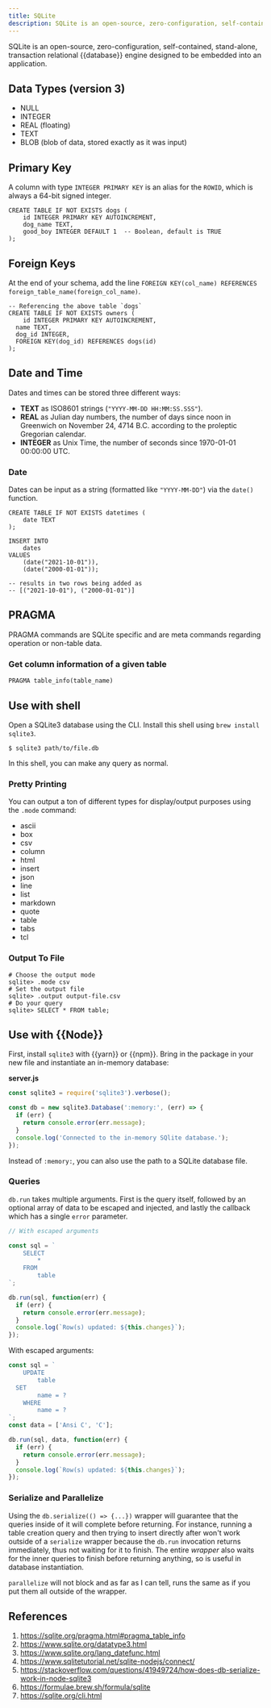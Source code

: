 ```yaml
---
title: SQLite
description: SQLite is an open-source, zero-configuration, self-contained, stand-alone, transaction relational database.
---
```


SQLite is an open-source, zero-configuration, self-contained, stand-alone, transaction relational {{database}} engine designed to be embedded into an application.

## Data Types (version 3)

- NULL
- INTEGER
- REAL (floating)
- TEXT
- BLOB (blob of data, stored exactly as it was input)

## Primary Key

A column with type `INTEGER PRIMARY KEY` is an alias for the `ROWID`, which is always a 64-bit signed integer.

```sqlite
CREATE TABLE IF NOT EXISTS dogs (
	id INTEGER PRIMARY KEY AUTOINCREMENT,
	dog_name TEXT,
	good_boy INTEGER DEFAULT 1  -- Boolean, default is TRUE
);
```

## Foreign Keys

At the end of your schema, add the line `FOREIGN KEY(col_name) REFERENCES foreign_table_name(foreign_col_name)`.

```sqlite
-- Referencing the above table `dogs`
CREATE TABLE IF NOT EXISTS owners (
	id INTEGER PRIMARY KEY AUTOINCREMENT,
  name TEXT,
  dog_id INTEGER,
  FOREIGN KEY(dog_id) REFERENCES dogs(id)
);
```

## Date and Time

Dates and times can be stored three different ways:

- **TEXT** as ISO8601 strings (`"YYYY-MM-DD HH:MM:SS.SSS"`).
- **REAL** as Julian day numbers, the number of days since noon in Greenwich on November 24, 4714 B.C. according to the proleptic Gregorian calendar.
- **INTEGER** as Unix Time, the number of seconds since 1970-01-01 00:00:00 UTC.

### Date

Dates can be input as a string (formatted like `"YYYY-MM-DD"`) via the `date()` function.

```sqlite
CREATE TABLE IF NOT EXISTS datetimes (
	date TEXT
);

INSERT INTO
	dates
VALUES
	(date("2021-10-01")),
	(date("2000-01-01"));
	
-- results in two rows being added as 
-- [("2021-10-01"), ("2000-01-01")] 
```

## PRAGMA

PRAGMA commands are SQLite specific and are meta commands regarding operation or non-table data.

### Get column information of a given table

```sqlite
PRAGMA table_info(table_name)
```

## Use with shell

Open a SQLite3 database using the CLI. Install this shell using `brew install sqlite3`.

```shell
$ sqlite3 path/to/file.db
```

In this shell, you can make any query as normal.

### Pretty Printing

You can output a ton of different types for display/output purposes using the `.mode` command:

-  ascii
-  box
-  csv
-  column
-  html
-  insert
-  json
-  line
-  list
-  markdown
-  quote
-  table
-  tabs
-  tcl

### Output To File

```shell
# Choose the output mode
sqlite> .mode csv
# Set the output file
sqlite> .output output-file.csv
# Do your query
sqlite> SELECT * FROM table;
```

## Use with {{Node}}

First, install `sqlite3` with {{yarn}} or {{npm}}. Bring in the package in your new file and instantiate an in-memory database:

**server.js**

```javascript
const sqlite3 = require('sqlite3').verbose();

const db = new sqlite3.Database(':memory:', (err) => {
  if (err) {
    return console.error(err.message);
  }
  console.log('Connected to the in-memory SQlite database.');
});
```

Instead of `:memory:`, you can also use the path to a SQLite database file.

### Queries

`db.run` takes multiple arguments. First is the query itself, followed by an optional array of data to be escaped and injected, and lastly the callback which has a single `error` parameter.

```javascript
// With escaped arguments

const sql = `
	SELECT
		*
	FROM
		table
`;

db.run(sql, function(err) {
  if (err) {
    return console.error(err.message);
  }
  console.log(`Row(s) updated: ${this.changes}`);
});
```

With escaped arguments:

```javascript
const sql = `
	UPDATE
		table
  SET
		name = ?
	WHERE
		name = ?
`;
const data = ['Ansi C', 'C'];

db.run(sql, data, function(err) {
  if (err) {
    return console.error(err.message);
  }
  console.log(`Row(s) updated: ${this.changes}`);
});
```

### Serialize and Parallelize

Using the `db.serialize(() => {...})` wrapper will guarantee that the queries inside of it will complete before returning. For instance, running a table creation query and then trying to insert directly after won't work outside of a `serialize` wrapper because the `db.run` invocation returns immediately, thus not waiting for it to finish. The entire *wrapper* also waits for the inner queries to finish before returning anything, so is useful in database instantiation.

`parallelize` will not block and as far as I can tell, runs the same as if you put them all outside of the wrapper.

## References

1. https://sqlite.org/pragma.html#pragma_table_info
2. https://www.sqlite.org/datatype3.html
3. https://www.sqlite.org/lang_datefunc.html
4. https://www.sqlitetutorial.net/sqlite-nodejs/connect/
5. https://stackoverflow.com/questions/41949724/how-does-db-serialize-work-in-node-sqlite3
6. https://formulae.brew.sh/formula/sqlite
7. https://sqlite.org/cli.html